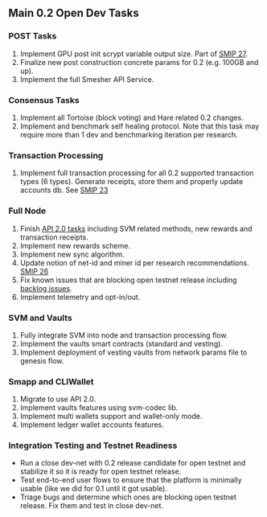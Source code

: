## Main 0.2 Open Dev Tasks

### POST Tasks
1. Implement GPU post init scrypt variable output size. Part of [SMIP 27](https://github.com/spacemeshos/SMIPS/issues/27).
1. Finalize new post construction concrete params for 0.2 (e.g. 100GB and up).
1. Implement the full Smesher API Service.

### Consensus Tasks
1. Implement all Tortoise (block voting) and Hare related 0.2 changes.
1. Implement and benchmark self healing protocol. Note that this task may require more than 1 dev and benchmarking iteration per research.

### Transaction Processing
1. Implement full transaction processing for all 0.2 supported transaction types (6 types). Generate receipts, store them and properly update accounts db. See [SMIP 23](https://github.com/spacemeshos/SMIPS/issues/23)

### Full Node
1. Finish [API 2.0 tasks](https://github.com/orgs/spacemeshos/projects/11) including SVM related methods, new rewards and transaction receipts.
1. Implement new rewards scheme.
1. Implement new sync algorithm.
1. Update notion of net-id and miner id per research recommendations. [SMIP 26](https://github.com/spacemeshos/SMIPS/issues/26)
1. Fix known issues that are blocking open testnet release including [backlog issues](https://github.com/orgs/spacemeshos/projects/4).
1. Implement telemetry and opt-in/out.

### SVM and Vaults
1. Fully integrate SVM into node and transaction processing flow.
1. Implement the vaults smart contracts (standard and vesting).
1. Implement deployment of vesting vaults from network params file to genesis flow.

### Smapp and CLIWallet
1. Migrate to use API 2.0.
1. Implement vaults features using svm-codec lib.
1. Implement multi wallets support and wallet-only mode.
1. Implement ledger wallet accounts features.

### Integration Testing and Testnet Readiness
- Run a close dev-net with 0.2 release candidate for open testnet and stabilize it so it is ready for open testnet release.
- Test end-to-end user flows to ensure that the platform is minimally usable (like we did for 0.1 until it got usable).
- Triage bugs and determine which ones are blocking open testnet release. Fix them and test in close dev-net.
